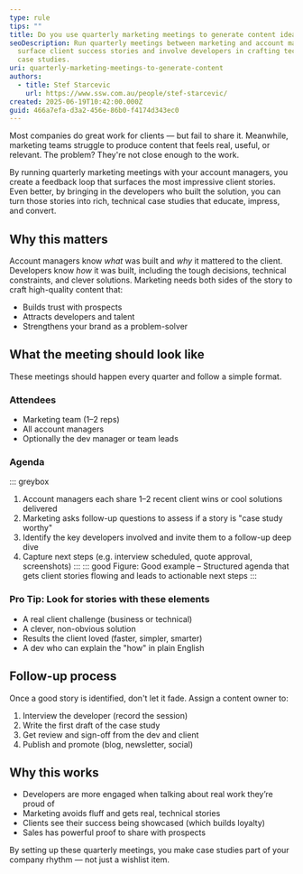 ```yaml
---
type: rule
tips: ""
title: Do you use quarterly marketing meetings to generate content ideas?
seoDescription: Run quarterly meetings between marketing and account managers to
  surface client success stories and involve developers in crafting technical
  case studies.
uri: quarterly-marketing-meetings-to-generate-content
authors:
  - title: Stef Starcevic
    url: https://www.ssw.com.au/people/stef-starcevic/
created: 2025-06-19T10:42:00.000Z
guid: 466a7efa-d3a2-456e-86b0-f4174d343ec0
---
```


Most companies do great work for clients — but fail to share it. Meanwhile, marketing teams struggle to produce content that feels real, useful, or relevant. The problem? They're not close enough to the work.

By running quarterly marketing meetings with your account managers, you create a feedback loop that surfaces the most impressive client stories. Even better, by bringing in the developers who built the solution, you can turn those stories into rich, technical case studies that educate, impress, and convert.

<!--endintro-->

## Why this matters

Account managers know *what* was built and *why* it mattered to the client. Developers know *how* it was built, including the tough decisions, technical constraints, and clever solutions. Marketing needs both sides of the story to craft high-quality content that:

- Builds trust with prospects
- Attracts developers and talent
- Strengthens your brand as a problem-solver

## What the meeting should look like

These meetings should happen every quarter and follow a simple format.

### Attendees

- Marketing team (1–2 reps)
- All account managers
- Optionally the dev manager or team leads

### Agenda

::: greybox
1. Account managers each share 1–2 recent client wins or cool solutions delivered
2. Marketing asks follow-up questions to assess if a story is "case study worthy"
3. Identify the key developers involved and invite them to a follow-up deep dive
4. Capture next steps (e.g. interview scheduled, quote approval, screenshots)
:::
::: good
Figure: Good example – Structured agenda that gets client stories flowing and leads to actionable next steps
:::

### Pro Tip: Look for stories with these elements

- A real client challenge (business or technical)
- A clever, non-obvious solution
- Results the client loved (faster, simpler, smarter)
- A dev who can explain the "how" in plain English

## Follow-up process

Once a good story is identified, don't let it fade. Assign a content owner to:

1. Interview the developer (record the session)
2. Write the first draft of the case study
3. Get review and sign-off from the dev and client
4. Publish and promote (blog, newsletter, social)

## Why this works

- Developers are more engaged when talking about real work they’re proud of
- Marketing avoids fluff and gets real, technical stories
- Clients see their success being showcased (which builds loyalty)
- Sales has powerful proof to share with prospects

By setting up these quarterly meetings, you make case studies part of your company rhythm — not just a wishlist item.

